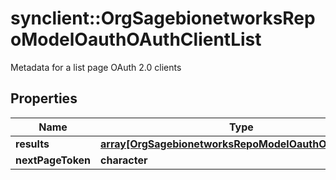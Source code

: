 # synclient::OrgSagebionetworksRepoModelOauthOAuthClientList

Metadata for a list page OAuth 2.0 clients

## Properties
Name | Type | Description | Notes
------------ | ------------- | ------------- | -------------
**results** | [**array[OrgSagebionetworksRepoModelOauthOAuthClient]**](org.sagebionetworks.repo.model.oauth.OAuthClient.md) |  | [optional] 
**nextPageToken** | **character** |  | [optional] 


